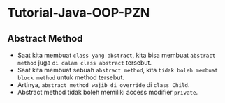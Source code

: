 # Tutorial-Java-OOP-PZN
## Abstract Method
* Saat kita membuat `class yang abstract`, kita bisa membuat `abstract method` juga `di dalam class abstract` tersebut.
* Saat kita membuat sebuah `abstract method`, kita `tidak boleh membuat block method` untuk method tersebut.
* Artinya, `abstract method wajib di override` di `class Child`.
* Abstract method tidak boleh memiliki access modifier `private`.